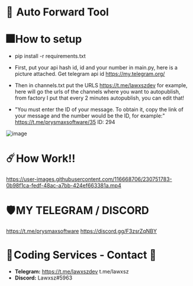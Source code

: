 # 💖  Auto Forward Tool


# 🎆 How to setup
- pip install -r requirements.txt
- First, put your api hash id, id and your number in main.py, here is a picture attached. Get telegram api id https://my.telegram.org/

- Then in channels.txt put the URLS https://t.me/lawxszdev for example, 
here will go the urls of the channels where you want to autopublish, from factory I put that every 2 minutes autopublish, you can edit that!
- "You must enter the ID of your message. To obtain it, copy the link of your message and the number would be the ID, for example:"
https://t.me/prysmaxsoftware/35 ID: 294

![image](https://user-images.githubusercontent.com/116668706/230751359-ac920a33-91c6-4731-a9f2-4db55c0c5042.png)

# ☄️ How Work!!


https://user-images.githubusercontent.com/116668706/230751783-0b98f1ca-fedf-48ac-a7bb-424ef663381a.mp4

# 🛡️ MY TELEGRAM / DISCORD
https://t.me/prysmaxsoftware
https://discord.gg/F3zsrZqNBY

# 🔰 **Coding Services - Contact** 🔰 
- **Telegram:** https://t.me/lawxszdev t.me/lawxsz
- **Discord:** Lawxsz#5963

